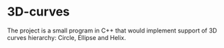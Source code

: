# 3D-curves

The project is a small program in C++ that would implement support of 3D curves hierarchy: Circle, Ellipse and Helix.